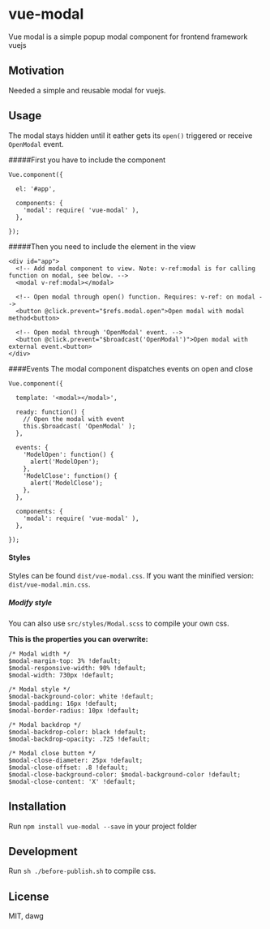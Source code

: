 # vue-modal
Vue modal is a simple popup modal component for frontend framework vuejs

## Motivation

Needed a simple and reusable modal for vuejs.

## Usage
The modal stays hidden until it eather gets its ```open()``` triggered or receive ```OpenModal``` event.

#####First you have to include the component
```
Vue.component({

  el: '#app',
  
  components: {
    'modal': require( 'vue-modal' ),
  },
  
});
```

#####Then you need to include the element in the view
```
<div id="app">
  <!-- Add modal component to view. Note: v-ref:modal is for calling function on modal, see below. -->
  <modal v-ref:modal></modal>
  
  <!-- Open modal through open() function. Requires: v-ref: on modal -->
  <button @click.prevent="$refs.modal.open">Open modal with modal method<button>
  
  <!-- Open modal through 'OpenModal' event. -->
  <button @click.prevent="$broadcast('OpenModal')">Open modal with external event.<button>
</div>
```

####Events
The modal component dispatches events on open and close
```
Vue.component({

  template: '<modal></modal>',
  
  ready: function() {
    // Open the modal with event
    this.$broadcast( 'OpenModal' );
  },
  
  events: {
    'ModelOpen': function() {
      alert('ModelOpen');
    },
    'ModelClose': function() {
      alert('ModelClose');
    },
  },
  
  components: {
    'modal': require( 'vue-modal' ),
  },
  
});
```

#### Styles
Styles can be found ```dist/vue-modal.css```. If you want the minified version: ```dist/vue-modal.min.css```.

##### Modify style
You can also use ```src/styles/Modal.scss``` to compile your own css.

**This is the properties you can overwrite:**
```
/* Modal width */
$modal-margin-top: 3% !default;
$modal-responsive-width: 90% !default;
$modal-width: 730px !default;

/* Modal style */
$modal-background-color: white !default;
$modal-padding: 16px !default;
$modal-border-radius: 10px !default;

/* Modal backdrop */
$modal-backdrop-color: black !default;
$modal-backdrop-opacity: .725 !default;

/* Modal close button */
$modal-close-diameter: 25px !default;
$modal-close-offset: .8 !default;
$modal-close-background-color: $modal-background-color !default;
$modal-close-content: 'X' !default;
```

## Installation

Run ```npm install vue-modal --save``` in your project folder


## Development

Run ```sh ./before-publish.sh``` to compile css.

## License

MIT, dawg

